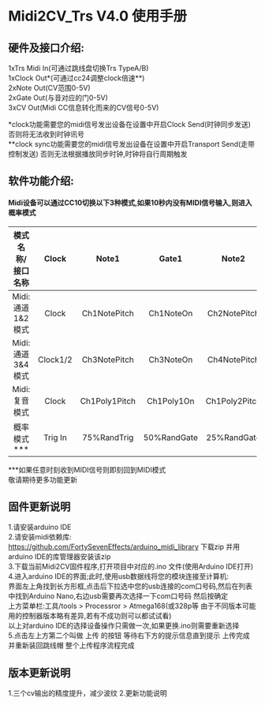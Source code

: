 # Midi2CV_Trs V4.0 使用手册

## 硬件及接口介绍:  

1xTrs Midi In(可通过跳线盘切换Trs TypeA/B)  
1xClock Out*(可通过cc24调整clock倍速**)  
2xNote Out(CV范围0-5V)  
2xGate Out(与音对应的门0-5V)  
3xCV Out(Midi CC信息转化而来的CV信号0-5V)  

*clock功能需要您的midi信号发出设备在设置中开启Clock Send(时钟同步发送)  否则将无法收到时钟讯号  
**clock sync功能需要您的midi信号发出设备在设置中开启Transport Send(走带控制发送) 否则无法根据播放同步时钟,时钟将自行周期触发  

## 软件功能介绍:   
#### Midi设备可以通过CC10切换以下3种模式,如果10秒内没有MIDI信号输入,则进入概率模式  
|模式名称/接口名称|Clock|Note1|Gate1|Note2|Gate2|CV1|CV2|CV3|
|:-------------:|:-------:|:-------:|:-------:|:-------:|:-------:|:-------:|:-------:|:-------:|
|Midi:通道1&2模式|Clock|Ch1NotePitch|Ch1NoteOn|Ch2NotePitch|Ch2NoteOn|Vel1|Vel2|Mod|
|Midi:通道3&4模式|Clock1/2|Ch3NotePitch|Ch3NoteOn|Ch4NotePitch|Ch4NoteOn|Vel1|Vel2|Mod|
|Midi:复音模式|Clock|Ch1Poly1Pitch|Ch1Poly1On|Ch1Poly2Pitch|Ch1Poly2On|Vel1|Vel2|Mod|   
|概率模式***|Trig In|75%RandTrig|50%RandGate|25%RandGate|GateRandLength|RandVoltage|RandVoltageInv|RandVoltage1/2|

***如果任意时刻收到MIDI信号则即刻回到MIDI模式  
敬请期待更多功能更新

## 固件更新说明  
1.请安装arduino IDE  
2.请安装midi依赖库: https://github.com/FortySevenEffects/arduino_midi_library 下载zip 并用arduino IDE的库管理器安装该zip  
3.下载当前Midi2CV固件程序,打开项目中对应的.ino 文件(使用Arduino IDE打开)  
4.进入arduino IDE的界面;此时,使用usb数据线将您的模块连接至计算机:  
界面左上角找到长方形框,点击后下拉选中您的usb连接的com口号码,然后在列表中找到Arduino Nano,右边usb需要再次选择一下com口号码 然后按确定  
上方菜单栏:工具/tools > Processror > Atmega168(或328p等 由于不同版本可能用的控制器版本略有差异,若有不成功则可以都试试看)  
以上对arduino IDE的选择设备操作只需做一次,如果更换.ino则需要重新选择  
5.点击左上方第二个叫做 上传 的按钮 等待右下方的提示信息直到提示 上传完成 并重新装回跳线帽 整个上传程序流程完成  


## 版本更新说明
1.三个cv输出的精度提升，减少波纹
2.更新功能说明

